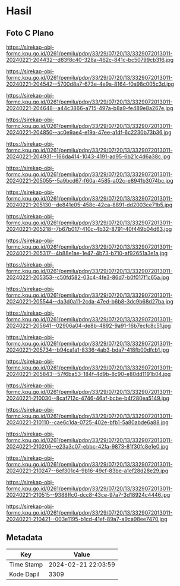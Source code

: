 # Hasil

## Foto C Plano

https://sirekap-obj-formc.kpu.go.id/0261/pemilu/pdpr/33/29/07/20/13/3329072013011-20240221-204432--d83f8c40-328a-462c-841c-bc50799cb316.jpg

https://sirekap-obj-formc.kpu.go.id/0261/pemilu/pdpr/33/29/07/20/13/3329072013011-20240221-204542--5700d8a7-673e-4e9a-8164-f0a98c005c3d.jpg

https://sirekap-obj-formc.kpu.go.id/0261/pemilu/pdpr/33/29/07/20/13/3329072013011-20240221-204648--a44c3866-a715-497a-b8a9-fe489e8a267e.jpg

https://sirekap-obj-formc.kpu.go.id/0261/pemilu/pdpr/33/29/07/20/13/3329072013011-20240221-204850--ac0e9ae4-e19a-47ee-a1df-6c2230b73b36.jpg

https://sirekap-obj-formc.kpu.go.id/0261/pemilu/pdpr/33/29/07/20/13/3329072013011-20240221-204931--166da414-1043-4191-ad95-6b21c4d6a38c.jpg

https://sirekap-obj-formc.kpu.go.id/0261/pemilu/pdpr/33/29/07/20/13/3329072013011-20240221-205055--5a9bcd67-f60a-4585-a02c-e8941b3074bc.jpg

https://sirekap-obj-formc.kpu.go.id/0261/pemilu/pdpr/33/29/07/20/13/3329072013011-20240221-205130--de841e05-458c-42ca-8891-dd2003ce71b5.jpg

https://sirekap-obj-formc.kpu.go.id/0261/pemilu/pdpr/33/29/07/20/13/3329072013011-20240221-205218--7b67b017-410c-4b32-8791-40f449b04d63.jpg

https://sirekap-obj-formc.kpu.go.id/0261/pemilu/pdpr/33/29/07/20/13/3329072013011-20240221-205317--4b88e1ae-1e47-4b73-b710-af92651a3e1a.jpg

https://sirekap-obj-formc.kpu.go.id/0261/pemilu/pdpr/33/29/07/20/13/3329072013011-20240221-205353--c50fd582-03c4-4fe3-86d7-b0f017f1c65a.jpg

https://sirekap-obj-formc.kpu.go.id/0261/pemilu/pdpr/33/29/07/20/13/3329072013011-20240221-205544--da3d0a11-2cda-47ed-b6b8-3dc9b68d27ba.jpg

https://sirekap-obj-formc.kpu.go.id/0261/pemilu/pdpr/33/29/07/20/13/3329072013011-20240221-205641--02906a04-de8b-4892-9a91-16b7ecfc8c51.jpg

https://sirekap-obj-formc.kpu.go.id/0261/pemilu/pdpr/33/29/07/20/13/3329072013011-20240221-205734--b94ca1a1-8336-4ab3-bda7-418fb00dfcb1.jpg

https://sirekap-obj-formc.kpu.go.id/0261/pemilu/pdpr/33/29/07/20/13/3329072013011-20240221-205843--57f6ba53-184f-4d9b-8c90-e80dd1191b04.jpg

https://sirekap-obj-formc.kpu.go.id/0261/pemilu/pdpr/33/29/07/20/13/3329072013011-20240221-210030--8caf712c-4746-46af-bcbe-b4f280ea5149.jpg

https://sirekap-obj-formc.kpu.go.id/0261/pemilu/pdpr/33/29/07/20/13/3329072013011-20240221-210110--cae6c1da-0725-402e-bfb1-5a80abde6a88.jpg

https://sirekap-obj-formc.kpu.go.id/0261/pemilu/pdpr/33/29/07/20/13/3329072013011-20240221-210206--e23a3c07-ebbc-42fa-9873-81f30fc8e1e0.jpg

https://sirekap-obj-formc.kpu.go.id/0261/pemilu/pdpr/33/29/07/20/13/3329072013011-20240221-210247--6ef301c4-9b16-49cf-83be-a1ef28d28e29.jpg

https://sirekap-obj-formc.kpu.go.id/0261/pemilu/pdpr/33/29/07/20/13/3329072013011-20240221-210515--9388ffc0-dcc8-43ce-97a7-3d18924c4446.jpg

https://sirekap-obj-formc.kpu.go.id/0261/pemilu/pdpr/33/29/07/20/13/3329072013011-20240221-210421--003e1195-b1cd-41ef-89a7-a9ca98ee7470.jpg


## Metadata

| Key        | Value               |
| ---------- | ------------------- |
| Time Stamp | 2024-02-21 22:03:59 |
| Kode Dapil | 3309                |



